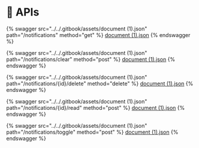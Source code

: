 # 🔁 APIs

{% swagger src="../../.gitbook/assets/document (1).json" path="/notifications" method="get" %}
[document (1).json](<../../.gitbook/assets/document (1).json>)
{% endswagger %}

{% swagger src="../../.gitbook/assets/document (1).json" path="/notifications/clear" method="post" %}
[document (1).json](<../../.gitbook/assets/document (1).json>)
{% endswagger %}

{% swagger src="../../.gitbook/assets/document (1).json" path="/notifications/{id}/delete" method="delete" %}
[document (1).json](<../../.gitbook/assets/document (1).json>)
{% endswagger %}

{% swagger src="../../.gitbook/assets/document (1).json" path="/notifications/{id}/read" method="post" %}
[document (1).json](<../../.gitbook/assets/document (1).json>)
{% endswagger %}

{% swagger src="../../.gitbook/assets/document (1).json" path="/notifications/toggle" method="post" %}
[document (1).json](<../../.gitbook/assets/document (1).json>)
{% endswagger %}
